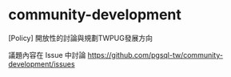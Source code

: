 # community-development
[Policy] 開放性的討論與規劃TWPUG發展方向

議題內容在 Issue 中討論
https://github.com/pgsql-tw/community-development/issues
